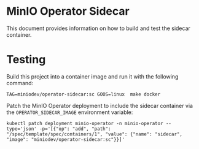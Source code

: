 # MinIO Operator Sidecar

This document provides information on how to build and test the sidecar container.

# Testing

Build this project into a container image and run it with the following command:

```shell
TAG=miniodev/operator-sidecar:sc GOOS=linux  make docker
```

Patch the MinIO Operator deployment to include the sidecar container via the `OPERATOR_SIDECAR_IMAGE` environment
variable:

```shell
kubectl patch deployment minio-operator -n minio-operator --type='json' -p='[{"op": "add", "path": "/spec/template/spec/containers/1", "value": {"name": "sidecar", "image": "miniodev/operator-sidecar:sc"}}]'
```